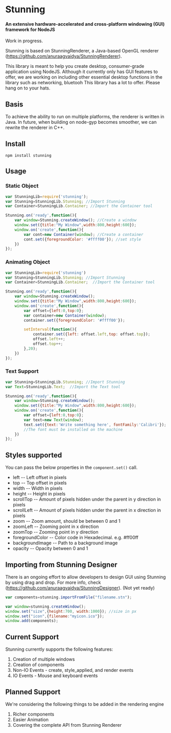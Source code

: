 # Stunning #
#### An extensive hardware-accelerated and cross-platform windowing (GUI) framework for NodeJS ####
Work in progress.

Stunning is based on StunningRenderer, a Java-based OpenGL renderer (https://github.com/anuraagvaidya/StunningRenderer).

This library is meant to help you create desktop, consumer-grade application using NodeJS.
Although it currently only has GUI features to offer, we are working on including other essential
desktop functions in the library such as networking, bluetooh
This library has a lot to offer. Please hang on to your hats.

## Basis ##
To achieve the ability to run on multiple platforms, the renderer is written in Java. In future, when building on node-gyp becomes smoother, we can rewrite the renderer in C++.

## Install ##
    npm install stunning

## Usage ##

### Static Object ###

```javascript
var StunningLib=require('stunning');
var Stunning=StunningLib.Stunning; //Import Stunning
var Container=StunningLib.Container; //Import the Container tool

Stunning.on('ready',function(){
    var window=Stunning.createWindow(); //Create a window
    window.set({title:"My Window",width:800,height:600});
    window.on('create',function(){
        var cont=new Container(window); //Create a container
        cont.set({foregroundColor: '#ffff00'}); //set style
    })
});
```

### Animating Object ###

```javascript
var StunningLib=require('stunning')
var Stunning=StunningLib.Stunning; //Import Stunning
var Container=StunningLib.Container;  //Import the Container tool

Stunning.on('ready',function(){
    var window=Stunning.createWindow();
    window.set({title:"My Window",width:800,height:600});
    window.on('create',function(){
        var offset={left:0,top:0};
        var container=new Container(window);
        container.set({foregroundColor: '#ffff00'});

        setInterval(function(){
            container.set({left: offset.left,top: offset.top});
            offset.left++;
            offset.top++;
        },20);
    })
});
```

### Text Support ###

```javascript
var Stunning=StunningLib.Stunning; //Import Stunning
var Text=StunningLib.Text;  //Import the Text tool

Stunning.on('ready',function(){
    var window=Stunning.createWindow();
    window.set({title:"My Window",width:800,height:600});
    window.on('create',function(){
        var offset={left:0,top:0};
        var text=new Text(window);
        text.set({text:'Write something here', fontFamily:'Calibri'});
        //The font must be installed on the machine
    })
});
```

## Styles supported ##
You can pass the below properties in the `component.set()` call.

* left -- Left offset in pixels
* top -- Top offset in pixels
* width -- Width in pixels
* height -- Height in pixels
* scrollTop -- Amount of pixels hidden under the parent in y direction in pixels
* scrollLeft -- Amount of pixels hidden under the parent in x direction in pixels
* zoom -- Zoom amount, should be between 0 and 1
* zoomLeft -- Zooming point in x direction
* zoomTop -- Zooming point in y direction
* foregroundColor -- Color code in Hexadecimal. e.g. #ff00ff
* backgroundImage -- Path to a background image
* opacity -- Opacity between 0 and 1

## Importing from Stunning Designer ##
There is an ongoing effort to allow developers to design GUI using Stunning by using drag and drop.
For more info, check (https://github.com/anuraagvaidya/StunningDesigner).
(Not yet ready)

```javascript
var components=stunning.importFromFile("filename.stn");

var window=stunning.createWindow();
window.set("size",{height:700, width:1000}); //size in px
window.set("icon",{filename:"myicon.ico"});
window.add(components);
```

## Current Support ##
Stunning currently supports the following features:

1. Creation of multiple windows
2. Creation of components
3. Non-IO Events - create, style_applied, and render events
4. IO Events - Mouse and keyboard events

## Planned Support ##
We're considering the following things to be added in the rendering engine

1. Richer components
2. Easier Animation
3. Covering the complete API from Stunning Renderer

